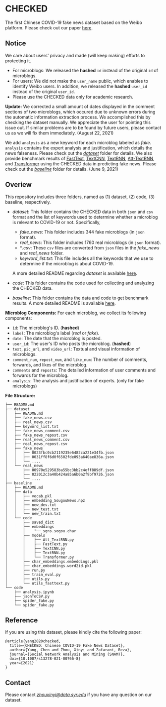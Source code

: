 # CHECKED
The first Chinese COVID-19 fake news dataset based on the Weibo platform. Please check out our paper [here](https://arxiv.org/pdf/2010.09029.pdf).

## Notice
We care about users' privacy and made (will keep making) efforts to protecting it.
* For microblogs: We released the **hashed** `id` instead of the original `id` of microblogs.
* For users: We did not make the `user_name` public, which enables to identify Weibo users. In addition, we released the **hashed** `user_id` instead of the original `user_id`. 
* Please use the CHECKED data only for academic research.

**Update:** 
We corrected a small amount of dates displayed in the comment sections of two microblogs, which occured due to unknown errors during the automatic information extraction process. We accomplished this by checking the dataset manually. We appreciate the user for pointing this issue out. If similar problems are to be found by future users, please contact us as we will fix them immediately. (August 22, 2021)

We add `analysis` as a new keyword for each microblog labeled as *fake*. `analysis` contains the expert analysis and justification, which details the news falseness. Please check out the [*dataset*](https://github.com/cyang03/CHECKED/tree/master/dataset) folder for details. We also provide benchmark results of [FastText](https://arxiv.org/pdf/1607.01759.pdf), [TextCNN](https://arxiv.org/pdf/1408.5882.pdf), [TextRNN](https://arxiv.org/pdf/1605.05101.pdf), [Att-TextRNN](https://www.aclweb.org/anthology/P16-2034.pdf), and [Transformer](https://arxiv.org/pdf/1706.03762.pdf) using the CHECKED data in predicting fake news. Please check out the [*baseline*](https://github.com/cyang03/CHECKED/tree/master/baseline) folder for details. (June 9, 2021)

## Overiew
This repository includes three folders, named as (1) dataset, (2) code, (3) baseline, respectively.

* *dataset*: This folder contains the CHECKED data in both `json` and `csv` format and the list of keywords used to determine whether a microblog is relevant to COVID-19 or not. Specifically,
    * *fake_news*: This folder includes 344 fake microblogs (in `json` format). 
    * *real_news*: This folder includes 1760 real microblogs (in `json` format).
    * **.csv*: These `csv` files are converted from `json` files in the *fake_news* and *real_news* folder.
    * *keyword_list.txt*: This file includes all the keywords that we use to determine if the microblog is about COVID-19.

    A more detailed README regarding *dataset* is available [here](https://github.com/cyang03/CHECKED/tree/master/dataset).

* *code*: This folder contains the code used for collecting and analyzing the CHECKED data. 

* *baseline*: This folder contains the data and code to get benchmark results. A more detailed README is available [here](https://github.com/cyang03/CHECKED/tree/master/baseline).

**Microblog Components:**
For each microblog, we collect its following components:
* `id`: The microblog's ID. (**hashed**) 
* `label`: The microblog's label (*real* or *fake*).
* `date`: The date that the microblog is posted.
* `user_id`: The user's ID who posts the microblog. (**hashed**)
* `text`, `pic_url`, and `video_url`: Textual and visual information of microblogs.
* `comment_num`, `repost_num`, and `like_num`: The number of comments, forwards, and likes of the microblog.
* `comments` and `reposts`: The detailed information of user comments and forwards for the microblog.
* `analysis`: The analysis and justification of experts. (only for fake microblogs)

**File Structure:** 
```
├── README.md
├── dataset
│   ├── README.md
│   ├── fake_news.csv
│   ├── real_news.csv
│   ├── keyword_list.txt
│   ├── fake_news_comment.csv
│   ├── fake_news_repost.csv
│   ├── real_news_comment.csv
│   ├── real_news_repost.csv
│   ├── fake_news
│   │   ├── 0023fbc0cb2119235e6482ca221e34fb.json
│   │   ├── 0031ff8f6d0f6502fde093a640ae836a.json
│   │   └── ....        
│   └── real_news
│       ├── 00970e529583ba55bc3bb2c4eff889df.json
│       ├── 022012c3a40b424a85a6b0a2f9bf9726.json
│       └── ....                    
├── baseline
│   ├── README.md
│   ├── data
│   │   ├── vocab.pkl
│   │   ├── embedding_SougouNews.npz
│   │   ├── new_dev.txt
│   │   ├── new_test.txt
│   │   └── new_train.txt 
│   └── code
│       ├── saved_dict
│       ├── embeddings
│       │    └── sgns.sogou.char
│       ├── models
│       │    ├── Att_TextRNN.py
│       │    ├── FastText.py
│       │    ├── TextCNN.py
│       │    ├── TextRNN.py
│       │    └── Transformer.py
│       ├── char_embeddings.embeddings.pkl
│       ├── char_embeddings.word2id.pkl
│       ├── run.py
│       ├── train_eval.py
│       ├── utils.py
│       └── utils_fasttext.py
└── code
    ├── analysis.ipynb
    ├── jsonToCSV.py
    ├── spider_fake.py
    └── spider_fake.py
```

## Reference
If you are using this dataset, please kindly cite the following paper:
~~~~
@article{yang2020checked,
  title={CHECKED: Chinese COVID-19 Fake News Dataset},
  author={Yang, Chen and Zhou, Xinyi and Zafarani, Reza},
  journal={Social Network Analysis and Mining (SNAM)},
  doi={10.1007/s13278-021-00766-8}
  year={2021}
}
~~~~

## Contact
Please contact *zhouxinyi@data.syr.edu* if you have any question on our dataset.
